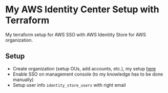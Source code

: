# My AWS Identity Center Setup with Terraform

My terraform setup for AWS SSO with AWS Idenitity Store for AWS organization.

## Setup

- Create organization (setup OUs, add accounts, etc.), my setup [here](https://github.com/jamesyoung-15/aws-organization-jyylab/)
- Enable SSO on management console (to my knowledge has to be done manually)
- Setup user info `identity_store_users` with right email
